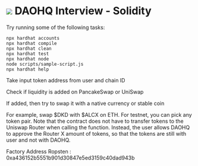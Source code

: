 # <img src="https://www.daohq.xyz/brand/logo.svg"> DAOHQ Interview - Solidity 

Try running some of the following tasks:

```shell
npx hardhat accounts
npx hardhat compile
npx hardhat clean
npx hardhat test
npx hardhat node
node scripts/sample-script.js
npx hardhat help
```
Take input token address from user and chain ID

Check if liquidity is added on PancakeSwap or UniSwap

If added, then try to swap it with a native currency or stable coin

For example, swap $DKD with $ALCX on ETH. For testnet, you can pick any token pair.
Note that the contract does not have to transfer tokens to the Uniswap Router when calling the function. Instead, the user allows DAOHQ to approve the Router X amount of tokens, so that the tokens are still with user and not with DAOHQ. 

Factory Address Ropsten : 0xa436152b5551b901d30847e5ed3159c40dad943b